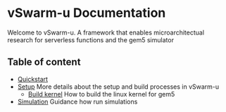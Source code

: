 # vSwarm-u Documentation

Welcome to vSwarm-u. A framework that enables microarchitectual research for serverless functions and the gem5 simulator

## Table of content

- [Quickstart](./quick-start.md)
- [Setup](./setup.md) More details about the setup and build processes in vSwarm-u
  - [Build kernel](./setup.md#build-linux-kernel) How to build the linux kernel for gem5
- [Simulation](./simulation.md) Guidance how run simulations
